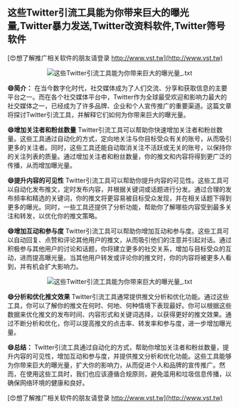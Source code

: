 ## **这些Twitter引流工具能为你带来巨大的曝光量,Twitter暴力发送,Twitter改资料软件,Twitter筛号软件**

[😍想了解推广相关软件的朋友请登录 http://www.vst.tw](http://www.vst.tw)

 <center><img src="https://vst.tw/MP4/tuiguang/png/1.png" alt="这些Twitter引流工具能为你带来巨大的曝光量_.txt"></center>

**😄简介：**
在当今数字化时代，社交媒体成为了人们交流、分享和获取信息的主要平台之一。而在各个社交媒体平台中，Twitter作为全球最受欢迎和影响力最大的社交媒体之一，已经成为了许多品牌、企业和个人宣传推广的重要渠道。这篇文章将探讨Twitter引流工具，并解释它们如何为你带来巨大的曝光量。

**😄增加关注者和粉丝数量**
Twitter引流工具可以帮助你快速增加关注者和粉丝数量。这些工具通过自动化的方式，定向地关注与你目标受众有关的账号，从而吸引更多的关注者。同时，这些工具还能自动取消关注不活跃或无关的账号，以保持你的关注列表的质量。通过增加关注者和粉丝数量，你的推文和内容将得到更广泛的传播，从而增加曝光量。

**😄提升内容的可见性**
Twitter引流工具可以帮助你提升内容的可见性。这些工具可以自动化发布推文，定时发布内容，并根据关键词或话题进行分发。通过合理的发布频率和精选的关键词，你的推文将更容易被目标受众发现，并在相关话题下得到更多的曝光。同时，一些工具还提供了分析功能，帮助你了解哪些内容受到最多关注和转发，以优化你的推文策略。

**😄增加互动和参与度**
Twitter引流工具可以帮助你增加互动和参与度。这些工具可以自动回复、点赞和评论其他用户的推文，从而吸引他们的注意并引起对话。通过积极参与其他用户的讨论和话题，你将建立更多的社交关系，增加与目标受众的互动，进而提高曝光量。当其他用户转发或评论你的推文时，你的内容将被更多人看到，并有机会扩大影响力。

 <center><img src="https://vst.tw/MP4/tuiguang/png/7.png" alt="这些Twitter引流工具能为你带来巨大的曝光量_.txt"></center>

**😄分析和优化推文效果**
Twitter引流工具通常提供推文分析和优化功能。通过这些工具，你可以了解你的推文在何时、何地、何种情境下表现最好。你可以根据这些数据来优化推文的发布时间、内容形式和关键词选择，以获得更好的推文效果。通过不断分析和优化，你可以提高推文的点击率、转发率和参与度，进一步增加曝光量。

**😄总结：**
Twitter引流工具通过自动化的方式，帮助你增加关注者和粉丝数量，提升内容的可见性，增加互动和参与度，并提供推文分析和优化功能。这些工具能够为你带来巨大的曝光量，扩大你的影响力，从而促进个人和品牌的宣传推广。然而，在使用这些工具时，我们也应该遵循合规原则，避免滥用和垃圾信息传播，以确保网络环境的健康和良好。

[😍想了解推广相关软件的朋友请登录 http://www.vst.tw](http://www.vst.tw)



